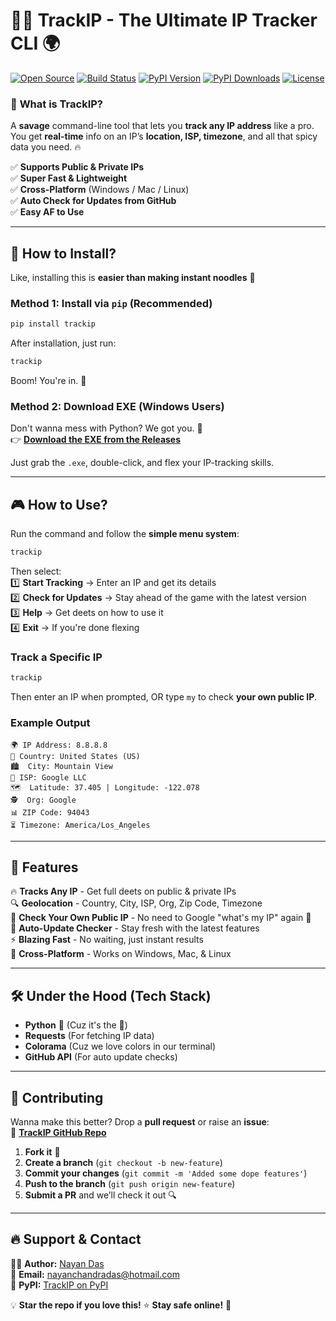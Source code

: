 # 🕵️‍♂️ TrackIP - The Ultimate IP Tracker CLI 🌍

[![Open Source](https://badgen.net/badge/icon/open-source?icon=github&label)](https://github.com/nayandas69/trackip)
[![Build Status](https://github.com/nayandas69/trackip/actions/workflows/python-publish.yml/badge.svg)](https://github.com/nayandas69/trackip/actions)
[![PyPI Version](https://img.shields.io/pypi/v/trackip?color=blue&label=PyPI)](https://pypi.org/project/trackip/)
[![PyPI Downloads](https://img.shields.io/pypi/dm/trackip?color=green)](https://pypi.org/project/trackip/)
[![License](https://img.shields.io/github/license/nayandas69/trackip?color=yellow)](https://github.com/nayandas69/trackip/blob/main/LICENSE)

### 🚀 **What is TrackIP?**
A **savage** command-line tool that lets you **track any IP address** like a pro.  
You get **real-time** info on an IP’s **location, ISP, timezone**, and all that spicy data you need. 🔥  

✅ **Supports Public & Private IPs**  
✅ **Super Fast & Lightweight**  
✅ **Cross-Platform** (Windows / Mac / Linux)  
✅ **Auto Check for Updates from GitHub**  
✅ **Easy AF to Use**  

---

## 🎯 **How to Install?**
Like, installing this is **easier than making instant noodles** 🍜  

### **Method 1: Install via `pip` (Recommended)**
```bash
pip install trackip
```
After installation, just run:
```bash
trackip
```
Boom! You're in. 🎯

### **Method 2: Download EXE (Windows Users)**
Don't wanna mess with Python? We got you. 💯  
👉 **[Download the EXE from the Releases](https://github.com/nayandas69/trackip/releases)**

Just grab the `.exe`, double-click, and flex your IP-tracking skills.

---

## 🎮 **How to Use?**
Run the command and follow the **simple menu system**:  
```bash
trackip
```

Then select:  
1️⃣ **Start Tracking** → Enter an IP and get its details  
2️⃣ **Check for Updates** → Stay ahead of the game with the latest version  
3️⃣ **Help** → Get deets on how to use it  
4️⃣ **Exit** → If you're done flexing  

### **Track a Specific IP**
```bash
trackip
```
Then enter an IP when prompted, OR type `my` to check **your own public IP**.

### **Example Output**
```
🌍 IP Address: 8.8.8.8
📍 Country: United States (US)
🏙️  City: Mountain View
📡 ISP: Google LLC
🗺️  Latitude: 37.405 | Longitude: -122.078
🕵️  Org: Google
📊 ZIP Code: 94043
⏳ Timezone: America/Los_Angeles
```

---

## 🚀 **Features**
🔥 **Tracks Any IP** - Get full deets on public & private IPs  
🔍 **Geolocation** - Country, City, ISP, Org, Zip Code, Timezone  
📡 **Check Your Own Public IP** - No need to Google "what's my IP" again 🤡  
🔄 **Auto-Update Checker** - Stay fresh with the latest features  
⚡ **Blazing Fast** - No waiting, just instant results  
🔗 **Cross-Platform** - Works on Windows, Mac, & Linux  

---

## 🛠️ **Under the Hood (Tech Stack)**
- **Python** 🐍 (Cuz it's the 🐐)
- **Requests** (For fetching IP data)
- **Colorama** (Cuz we love colors in our terminal)
- **GitHub API** (For auto update checks)

---

## 📌 **Contributing**
Wanna make this better? Drop a **pull request** or raise an **issue**:  
🔗 **[TrackIP GitHub Repo](https://github.com/nayandas69/trackip)**  

1. **Fork it** 🍴
2. **Create a branch** (`git checkout -b new-feature`)
3. **Commit your changes** (`git commit -m 'Added some dope features'`)
4. **Push to the branch** (`git push origin new-feature`)
5. **Submit a PR** and we’ll check it out 🔍

---

## 🔥 **Support & Contact**
👨‍💻 **Author:** [Nayan Das](https://github.com/nayandas69)  
📧 **Email:** [nayanchandradas@hotmail.com](mailto:nayanchandradas@hotmail.com)  
🐍 **PyPI:** [TrackIP on PyPI](https://pypi.org/project/trackip/)  

💡 **Star the repo if you love this!** ⭐ **Stay safe online!** 🚀
